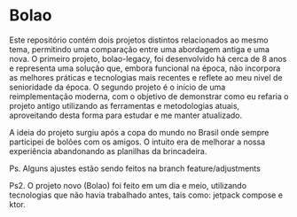 # Bolao

Este repositório contém dois projetos distintos relacionados ao mesmo tema, permitindo uma comparação entre uma abordagem antiga e uma nova. O primeiro projeto, bolao-legacy, foi desenvolvido há cerca de 8 anos e representa uma solução que, embora funcional na época, não incorpora as melhores práticas e tecnologias mais recentes e reflete ao meu nivel de senioridade da época. O segundo projeto é o início de uma reimplementação moderna, com o objetivo de demonstrar como eu refaria o projeto antigo utilizando as ferramentas e metodologias atuais, aproveitando desta forma para estudar e me manter atualizado.

A ideia do projeto surgiu após a copa do mundo no Brasil onde sempre participei de bolões com os amigos. O intuito era de melhorar a nossa experiência abandonando as planilhas da brincadeira.

Ps. Alguns ajustes estão sendo feitos na branch feature/adjustments

Ps2. O projeto novo (Bolao) foi feito em um dia e meio, utilizando tecnologias que não havia trabalhado antes, tais como: jetpack compose e ktor.